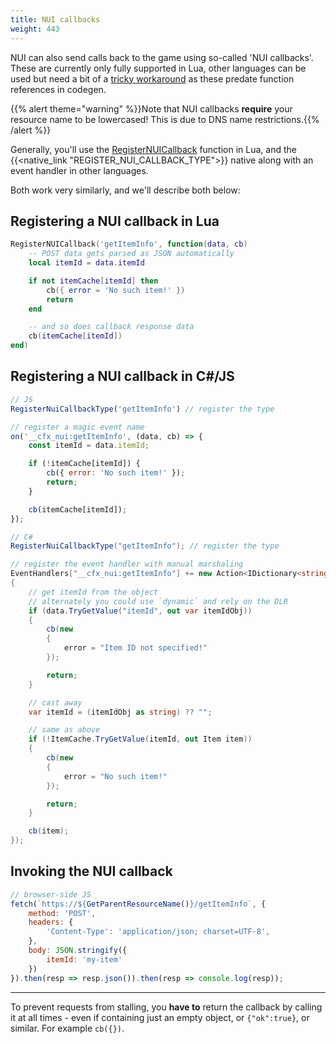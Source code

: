 ```yaml
---
title: NUI callbacks
weight: 443
---
```


NUI can also send calls back to the game using so-called 'NUI callbacks'. These are currently only fully supported in
Lua, other languages can be used but need a bit of a [tricky workaround][workaround] as these predate function
references in codegen.

<!-- #GAMETODO: actually fix that? -->

{{% alert theme="warning" %}}Note that NUI callbacks **require** your resource name to be lowercased! This is due to DNS
name restrictions.{{% /alert %}}

Generally, you'll use the [RegisterNUICallback][registernuicallback] function in Lua, and the
{{<native_link "REGISTER_NUI_CALLBACK_TYPE">}} native along with an event handler in other languages.

Both work very similarly, and we'll describe both below:

## Registering a NUI callback in Lua
```lua
RegisterNUICallback('getItemInfo', function(data, cb)
    -- POST data gets parsed as JSON automatically
    local itemId = data.itemId

    if not itemCache[itemId] then
        cb({ error = 'No such item!' })
        return
    end

    -- and so does callback response data
    cb(itemCache[itemId])
end)
```

## Registering a NUI callback in C#/JS
```js
// JS
RegisterNuiCallbackType('getItemInfo') // register the type

// register a magic event name
on('__cfx_nui:getItemInfo', (data, cb) => {
    const itemId = data.itemId;

    if (!itemCache[itemId]) {
        cb({ error: 'No such item!' });
        return;
    }

    cb(itemCache[itemId]);
});
```

```csharp
// C#
RegisterNuiCallbackType("getItemInfo"); // register the type

// register the event handler with manual marshaling
EventHandlers["__cfx_nui:getItemInfo"] += new Action<IDictionary<string, object>, CallbackDelegate>((data, cb) =>
{
    // get itemId from the object
    // alternately you could use `dynamic` and rely on the DLR
    if (data.TryGetValue("itemId", out var itemIdObj))
    {
        cb(new 
        {
            error = "Item ID not specified!"
        });

        return;
    }

    // cast away
    var itemId = (itemIdObj as string) ?? "";

    // same as above
    if (!ItemCache.TryGetValue(itemId, out Item item))
    {
        cb(new 
        {
            error = "No such item!"
        });

        return;
    }

    cb(item);
});
```

## Invoking the NUI callback
```js
// browser-side JS
fetch(`https://${GetParentResourceName()}/getItemInfo`, {
    method: 'POST',
    headers: {
        'Content-Type': 'application/json; charset=UTF-8',
    },
    body: JSON.stringify({
        itemId: 'my-item'
    })
}).then(resp => resp.json()).then(resp => console.log(resp));
```

---

To prevent requests from stalling, you **have to** return the callback by calling it at all times - even if containing 
just an empty object, or `{"ok":true}`, or similar. For example `cb({})`.

[registernuicallback]: /docs/scripting-reference/runtimes/lua/functions/RegisterNUICallback/
[workaround]: https://github.com/citizenfx/fivem/blob/d911ecf638337c7c61fc6728110c92d84a217156/data/shared/citizen/scripting/lua/scheduler.lua#L958
